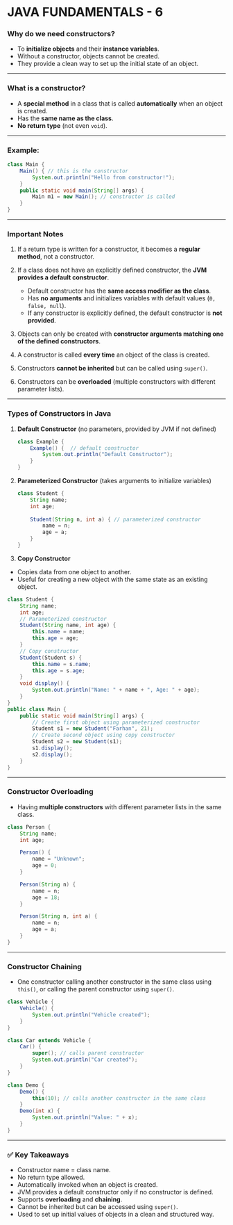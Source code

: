 # JAVA FUNDAMENTALS - 6



### **Why do we need constructors?**

* To **initialize objects** and their **instance variables**.
* Without a constructor, objects cannot be created.
* They provide a clean way to set up the initial state of an object.

---

### **What is a constructor?**

* A **special method** in a class that is called **automatically** when an object is created.
* Has the **same name as the class**.
* **No return type** (not even `void`).

---

### **Example:**

```java
class Main {
    Main() { // this is the constructor
        System.out.println("Hello from constructor!");
    }
    public static void main(String[] args) {
        Main m1 = new Main(); // constructor is called
    }
}
```

---

### **Important Notes**

1. If a return type is written for a constructor, it becomes a **regular method**, not a constructor.
2. If a class does not have an explicitly defined constructor, the **JVM provides a default constructor**.

   * Default constructor has the **same access modifier as the class**.
   * Has **no arguments** and initializes variables with default values (`0, false, null`).
   * If any constructor is explicitly defined, the default constructor is **not provided**.
3. Objects can only be created with **constructor arguments matching one of the defined constructors**.
4. A constructor is called **every time** an object of the class is created.
5. Constructors **cannot be inherited** but can be called using `super()`.
6. Constructors can be **overloaded** (multiple constructors with different parameter lists).

---

### **Types of Constructors in Java**

1. **Default Constructor** (no parameters, provided by JVM if not defined)

   ```java
   class Example {
       Example() {  // default constructor
           System.out.println("Default Constructor");
       }
   }
   ```

2. **Parameterized Constructor** (takes arguments to initialize variables)

   ```java
   class Student {
       String name;
       int age;
       
       Student(String n, int a) { // parameterized constructor
           name = n;
           age = a;
       }
   }
   ```

3. **Copy Constructor** 
- Copies data from one object to another.
- Useful for creating a new object with the same state as an existing object.

```java
class Student {
    String name;
    int age;
    // Parameterized constructor
    Student(String name, int age) {
        this.name = name;
        this.age = age;
    }
    // Copy constructor
    Student(Student s) {
        this.name = s.name;
        this.age = s.age;
    }
    void display() {
        System.out.println("Name: " + name + ", Age: " + age);
    }
}
public class Main {
    public static void main(String[] args) {
        // Create first object using parameterized constructor
        Student s1 = new Student("Farhan", 21);
        // Create second object using copy constructor
        Student s2 = new Student(s1);
        s1.display();
        s2.display();
    }
}
```

---

### **Constructor Overloading**

* Having **multiple constructors** with different parameter lists in the same class.

```java
class Person {
    String name;
    int age;

    Person() {
        name = "Unknown";
        age = 0;
    }

    Person(String n) {
        name = n;
        age = 18;
    }

    Person(String n, int a) {
        name = n;
        age = a;
    }
}
```

---

### **Constructor Chaining**

* One constructor calling another constructor in the same class using `this()`, or calling the parent constructor using `super()`.

```java
class Vehicle {
    Vehicle() {
        System.out.println("Vehicle created");
    }
}

class Car extends Vehicle {
    Car() {
        super(); // calls parent constructor
        System.out.println("Car created");
    }
}
```

```java
class Demo {
    Demo() {
        this(10); // calls another constructor in the same class
    }
    Demo(int x) {
        System.out.println("Value: " + x);
    }
}
```

---

### ✅ **Key Takeaways**

* Constructor name = class name.
* No return type allowed.
* Automatically invoked when an object is created.
* JVM provides a default constructor only if no constructor is defined.
* Supports **overloading** and **chaining**.
* Cannot be inherited but can be accessed using `super()`.
* Used to set up initial values of objects in a clean and structured way.
